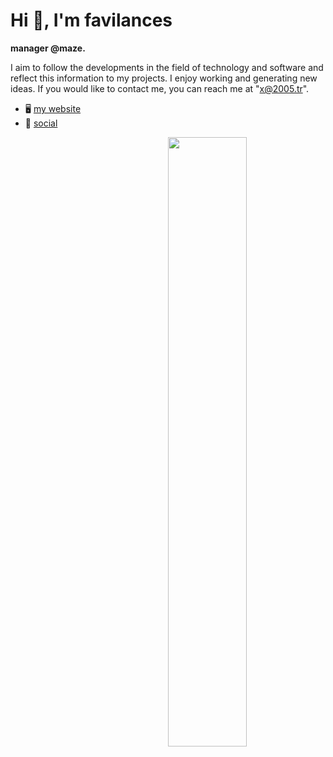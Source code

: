 

Hi 👋, I'm favilances
===========================

**manager @maze.**

I aim to follow the developments in the field of technology and software and reflect this information to my projects. I enjoy working and generating new ideas. If you would like to contact me, you can reach me at "x@2005.tr".
* 🖥️  [my website](https://www.favilances.com/en/)
* 📱  [social]([https://www.favilances.com/en/](https://me.favilances.com))


<img width="50%" align="right" src="https://github-readme-stats.vercel.app/api?username=favilances&count_private=true&show_icons=true&theme=dark&hide_border=true&include_all_commits=true">
